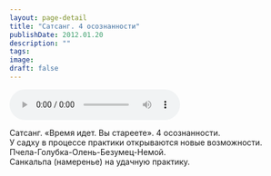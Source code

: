 ```yaml
---
layout: page-detail
title: "Сатсанг. 4 осознанности"
publishDate: 2012.01.20
description: ""
tags:
image:
draft: false
---
```


<audio title="2012.01.20 - Сатсанг. 4 осознанности.mp3" src="https://filer-api.advayta.org/v1.0/public/files/74375" controls=""></audio>

 Сатсанг. «Время идет. Вы стареете». 4 осознанности.   
 У садху в процессе практики открываются новые возможности.  
 Пчела-Голубка-Олень-Безумец-Немой.  
 Санкальпа (намеренье) на удачную практику.   

  

